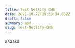 ```yaml
---
title: Test Netlify CMS
date: 2021-10-22T19:56:34.832Z
draft: false
summary: asd
slug: Test-Netlify-CMS
---
```

asdasd